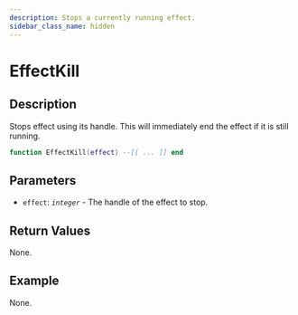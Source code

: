 ```yaml
---
description: Stops a currently running effect.
sidebar_class_name: hidden
---
```


# EffectKill

## Description

Stops effect using its handle. This will immediately end the effect if it is still running.

```lua
function EffectKill(effect) --[[ ... ]] end
```

## Parameters

- `effect`: _`integer`_ - The handle of the effect to stop.

## Return Values

None.

## Example

None.

